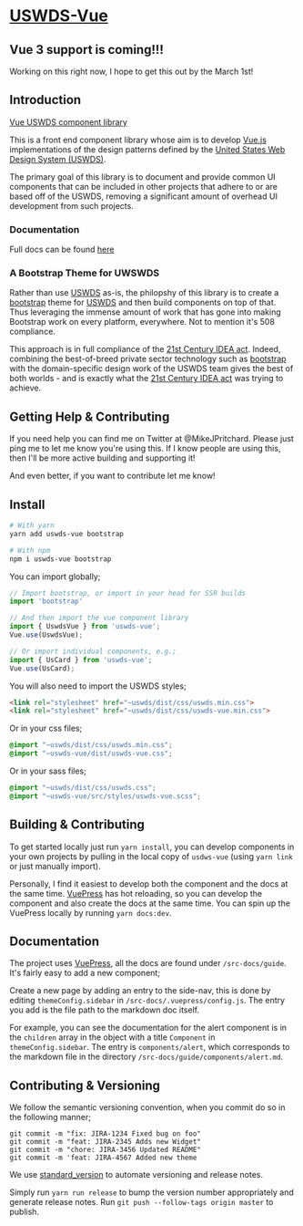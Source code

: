 # [USWDS-Vue](https://thepipster.github.io/uswds-vue/)

## Vue 3 support is coming!!! 

Working on this right now, I hope to get this out by the March 1st!

## Introduction

[Vue USWDS component library](https://thepipster.github.io/uswds-vue/)

This is a front end component library whose aim is to develop [Vue.js](https://vuejs.org/) implementations of the design patterns defined by the [United States Web Design System (USWDS)](https://designsystem.digital.gov/). 

The primary goal of this library is to document and provide common UI components that can be included in other projects that adhere to or are based off of the USWDS, removing a significant amount of overhead UI development from such projects.

### Documentation

Full docs can be found [here](https://thepipster.github.io/uswds-vue/)

### A Bootstrap Theme for UWSWDS

Rather than use [USWDS](https://thepipster.github.io/uswds-vue/) as-is, the philopshy of this library is to create a [bootstrap](https://bootstrap-vue.org/) theme for [USWDS](https://thepipster.github.io/uswds-vue/) and then build components on top of that. Thus leveraging the immense amount of work that has gone into making Bootstrap work on every platform, everywhere. Not to mention it's 508 compliance.

This approach is in full compliance of the [21st Century IDEA act](https://digital.gov/topics/21st-century-idea/). Indeed, combining the best-of-breed private sector technology such as [bootstrap](https://bootstrap-vue.org/) with the domain-specific design work of the USWDS team gives the best of both worlds - and is exactly what the [21st Century IDEA act](https://digital.gov/topics/21st-century-idea/) was trying to achieve.

## Getting Help & Contributing

If you need help you can find me on Twitter at @MikeJPritchard. Please just ping me to let me know you're using this. If I know people are using this, then I'll be more active building and supporting it! 

And even better, if you want to contribute let me know!



## Install

``` bash
# With yarn
yarn add uswds-vue bootstrap

# With npm
npm i uswds-vue bootstrap
```

You can import globally;

```js
// Import bootstrap, or import in your head for SSR builds
import 'bootstrap'

// And then import the vue component library
import { UswdsVue } from 'uswds-vue';
Vue.use(UswdsVue);

// Or import individual components, e.g.;
import { UsCard } from 'uswds-vue';
Vue.use(UsCard);
```

You will also need to import the USWDS styles;

```html
<link rel="stylesheet" href="~uswds/dist/css/uswds.min.css">
<link rel="stylesheet" href="~uswds/dist/css/uswds-vue.min.css">
```

Or in your css files;

```css
@import "~uswds/dist/css/uswds.min.css";
@import "~uswds-vue/dist/uswds-vue.css";
```

Or in your sass files;

```scss
@import "~uswds/dist/css/uswds.css";
@import "~uswds-vue/src/styles/uswds-vue.scss";
```

## Building & Contributing

To get started locally just run `yarn install`, you can develop components in your own projects by pulling in the local copy of `usdws-vue` (using `yarn link` or just manually import).

Personally, I find it easiest to develop both the component and the docs at the same time. [VuePress](https://vuepress.vuejs.org/) has hot reloading, so you can develop the component and also create the docs at the same time. You can spin up the VuePress locally by running `yarn docs:dev`.

## Documentation

The project uses [VuePress](https://vuepress.vuejs.org/), all the docs are found under `/src-docs/guide`. It's fairly easy to add a new component;

Create a new page by adding an entry to the side-nav, this is done by editing `themeConfig.sidebar` in `/src-docs/.vuepress/config.js`. The entry you add is the file path to the markdown doc itself. 

For example, you can see the documentation for the alert component is in the `children` array in the object with a title `Component` in `themeConfig.sidebar`. The entry is `components/alert`, which corresponds to the markdown file
in the directory `/src-docs/guide/components/alert.md`.

## Contributing & Versioning

We follow the semantic versioning convention, when you commit do so in the following manner;

```
git commit -m "fix: JIRA-1234 Fixed bug on foo"
git commit -m "feat: JIRA-2345 Adds new Widget"
git commit -m "chore: JIRA-3456 Updated README"
git commit -m 'feat: JIRA-4567 Added new theme
```

We use [standard_version](https://github.com/conventional-changelog/standard-version) to automate versioning and release notes.

Simply run `yarn run release` to bump the version number appropriately and generate release notes. Run `git push --follow-tags origin master` to publish.

